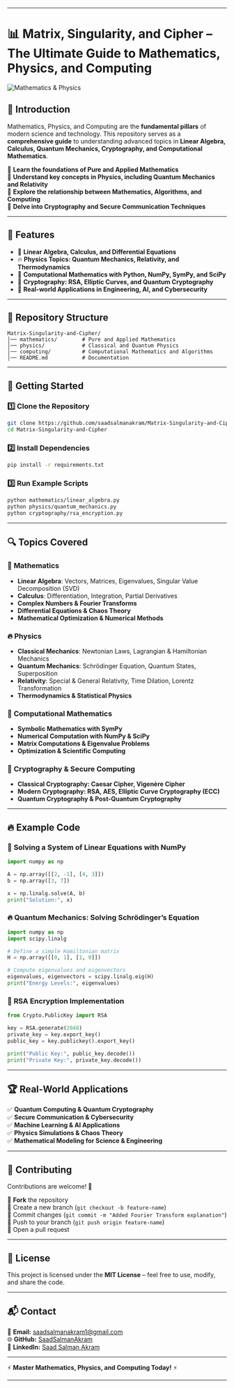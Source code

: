 
---

# 📊 Matrix, Singularity, and Cipher – The Ultimate Guide to Mathematics, Physics, and Computing  

![Mathematics & Physics](https://cdn.pixabay.com/photo/2024/06/22/18/16/ai-generated-8846765_1280.png)  
## 📌 Introduction  

Mathematics, Physics, and Computing are the **fundamental pillars** of modern science and technology. This repository serves as a **comprehensive guide** to understanding advanced topics in **Linear Algebra, Calculus, Quantum Mechanics, Cryptography, and Computational Mathematics**.  

📌 **Learn the foundations of Pure and Applied Mathematics**  
📌 **Understand key concepts in Physics, including Quantum Mechanics and Relativity**  
📌 **Explore the relationship between Mathematics, Algorithms, and Computing**  
📌 **Delve into Cryptography and Secure Communication Techniques**  

---

## 🚀 Features  

- 📖 **Linear Algebra, Calculus, and Differential Equations**  
- 🔥 **Physics Topics: Quantum Mechanics, Relativity, and Thermodynamics**  
- 🤖 **Computational Mathematics with Python, NumPy, SymPy, and SciPy**  
- 🔑 **Cryptography: RSA, Elliptic Curves, and Quantum Cryptography**  
- 🎯 **Real-world Applications in Engineering, AI, and Cybersecurity**  

---

## 📂 Repository Structure  

```
Matrix-Singularity-and-Cipher/
│── mathematics/        # Pure and Applied Mathematics
│── physics/            # Classical and Quantum Physics
│── computing/          # Computational Mathematics and Algorithms
│── README.md           # Documentation
```

---

## 🏁 Getting Started  

### 1️⃣ Clone the Repository  
```bash
git clone https://github.com/saadsalmanakram/Matrix-Singularity-and-Cipher.git
cd Matrix-Singularity-and-Cipher
```

### 2️⃣ Install Dependencies  
```bash
pip install -r requirements.txt
```

### 3️⃣ Run Example Scripts  
```bash
python mathematics/linear_algebra.py
python physics/quantum_mechanics.py
python cryptography/rsa_encryption.py
```

---

## 🔍 Topics Covered  

### 📖 **Mathematics**  
- **Linear Algebra**: Vectors, Matrices, Eigenvalues, Singular Value Decomposition (SVD)  
- **Calculus**: Differentiation, Integration, Partial Derivatives  
- **Complex Numbers & Fourier Transforms**  
- **Differential Equations & Chaos Theory**  
- **Mathematical Optimization & Numerical Methods**  

### 🔥 **Physics**  
- **Classical Mechanics**: Newtonian Laws, Lagrangian & Hamiltonian Mechanics  
- **Quantum Mechanics**: Schrödinger Equation, Quantum States, Superposition  
- **Relativity**: Special & General Relativity, Time Dilation, Lorentz Transformation  
- **Thermodynamics & Statistical Physics**  

### 🤖 **Computational Mathematics**  
- **Symbolic Mathematics with SymPy**  
- **Numerical Computation with NumPy & SciPy**  
- **Matrix Computations & Eigenvalue Problems**  
- **Optimization & Scientific Computing**  

### 🔑 **Cryptography & Secure Computing**  
- **Classical Cryptography: Caesar Cipher, Vigenère Cipher**  
- **Modern Cryptography: RSA, AES, Elliptic Curve Cryptography (ECC)**  
- **Quantum Cryptography & Post-Quantum Cryptography**  

---

## 🔥 Example Code  

### 🔨 **Solving a System of Linear Equations with NumPy**  
```python
import numpy as np

A = np.array([[2, -1], [4, 3]])
b = np.array([3, 7])

x = np.linalg.solve(A, b)
print("Solution:", x)
```

### 🔥 **Quantum Mechanics: Solving Schrödinger’s Equation**  
```python
import numpy as np
import scipy.linalg

# Define a simple Hamiltonian matrix
H = np.array([[0, 1], [1, 0]])

# Compute eigenvalues and eigenvectors
eigenvalues, eigenvectors = scipy.linalg.eig(H)
print("Energy Levels:", eigenvalues)
```

### 🔑 **RSA Encryption Implementation**  
```python
from Crypto.PublicKey import RSA

key = RSA.generate(2048)
private_key = key.export_key()
public_key = key.publickey().export_key()

print("Public Key:", public_key.decode())
print("Private Key:", private_key.decode())
```

---

## 🏆 Real-World Applications  

✅ **Quantum Computing & Quantum Cryptography**  
✅ **Secure Communication & Cybersecurity**  
✅ **Machine Learning & AI Applications**  
✅ **Physics Simulations & Chaos Theory**  
✅ **Mathematical Modeling for Science & Engineering**  

---

## 🤝 Contributing  

Contributions are welcome! 🚀  

🔹 **Fork** the repository  
🔹 Create a new branch (`git checkout -b feature-name`)  
🔹 Commit changes (`git commit -m "Added Fourier Transform explanation"`)  
🔹 Push to your branch (`git push origin feature-name`)  
🔹 Open a pull request  

---

## 📜 License  

This project is licensed under the **MIT License** – feel free to use, modify, and share the code.  

---

## 📬 Contact  

📧 **Email:** saadsalmanakram1@gmail.com  
🌐 **GitHub:** [SaadSalmanAkram](https://github.com/saadsalmanakram)  
💼 **LinkedIn:** [Saad Salman Akram](https://www.linkedin.com/in/saadsalmanakram/)  

---

⚡ **Master Mathematics, Physics, and Computing Today!** ⚡  

---

